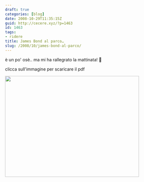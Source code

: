 ```yaml
---
draft: true
categories: [blog]
date: 2008-10-29T11:35:15Z
guid: http://cecere.xyz/?p=1463
id: 1463
tags:
- ridere
title: James Bond al parco…
slug: /2008/10/james-bond-al-parco/
---
```


è un po' osè.. ma mi ha rallegrato la mattinata! 🙂
  
clicca sull'immagine per scaricare il pdf

[<img class="aligncenter size-full wp-image-1465" title="james_bond_al_parco" src="http://cecere.xyz/wp-content/uploads/sites/3/2008/10/james_bond_al_parco.jpg" alt="" width="440" height="332" srcset="http://cecere.xyz/wp-content/uploads/sites/3/2008/10/james_bond_al_parco.jpg 440w, http://cecere.xyz/wp-content/uploads/sites/3/2008/10/james_bond_al_parco-300x226.jpg 300w" sizes="(max-width: 440px) 100vw, 440px" />](http://cecere.xyz/wp-content/uploads/sites/3/2008/10/jamesbondalparco.pdf)